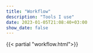 ```yaml
---
title: "Workflow"
description: "Tools I use"
date: 2023-01-05T21:08:40+03:00
show_date: false
---
```

{{< partial "workflow.html">}}